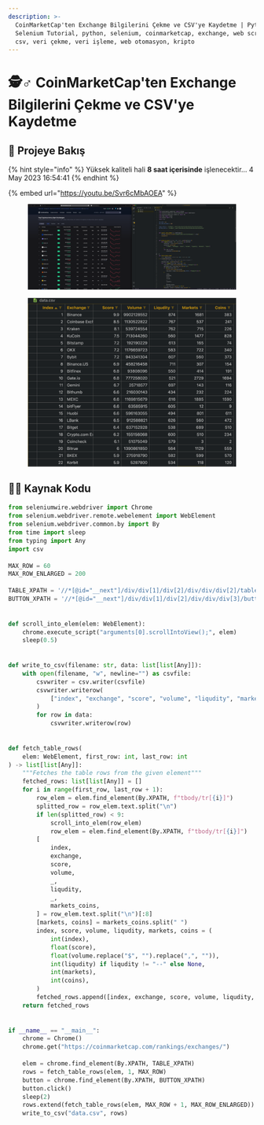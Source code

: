 ```yaml
---
description: >-
  CoinMarketCap'ten Exchange Bilgilerini Çekme ve CSV'ye Kaydetme | Python
  Selenium Tutorial, python, selenium, coinmarketcap, exchange, web scraping,
  csv, veri çekme, veri işleme, web otomasyon, kripto
---
```


# 🕵♂ CoinMarketCap'ten Exchange Bilgilerini Çekme ve CSV'ye Kaydetme

## 🔰 Projeye Bakış

{% hint style="info" %}
Yüksek kaliteli hali **8 saat içerisinde** işlenecektir... 4 May 2023 16:54:41
{% endhint %}

{% embed url="https://youtu.be/Svr6cMbAOEA" %}

<figure><img src="../.gitbook/assets/SCR-20230504-moin.png" alt=""><figcaption></figcaption></figure>

<figure><img src="../.gitbook/assets/SCR-20230504-musj.png" alt="" width="563"><figcaption></figcaption></figure>

## 👨‍💻 Kaynak Kodu

```python
from seleniumwire.webdriver import Chrome
from selenium.webdriver.remote.webelement import WebElement
from selenium.webdriver.common.by import By
from time import sleep
from typing import Any
import csv

MAX_ROW = 60
MAX_ROW_ENLARGED = 200

TABLE_XPATH = '//*[@id="__next"]/div/div[1]/div[2]/div/div/div[2]/table'
BUTTON_XPATH = '//*[@id="__next"]/div/div[1]/div[2]/div/div/div[3]/button'


def scroll_into_elem(elem: WebElement):
    chrome.execute_script("arguments[0].scrollIntoView();", elem)
    sleep(0.5)


def write_to_csv(filename: str, data: list[list[Any]]):
    with open(filename, "w", newline="") as csvfile:
        csvwriter = csv.writer(csvfile)
        csvwriter.writerow(
            ["index", "exchange", "score", "volume", "liqudity", "markets", "coins"]
        )
        for row in data:
            csvwriter.writerow(row)


def fetch_table_rows(
    elem: WebElement, first_row: int, last_row: int
) -> list[list[Any]]:
    """Fetches the table rows from the given element"""
    fetched_rows: list[list[Any]] = []
    for i in range(first_row, last_row + 1):
        row_elem = elem.find_element(By.XPATH, f"tbody/tr[{i}]")
        splitted_row = row_elem.text.split("\n")
        if len(splitted_row) < 9:
            scroll_into_elem(row_elem)
            row_elem = elem.find_element(By.XPATH, f"tbody/tr[{i}]")
        [
            index,
            exchange,
            score,
            volume,
            _,
            liqudity,
            _,
            markets_coins,
        ] = row_elem.text.split("\n")[:8]
        [markets, coins] = markets_coins.split(" ")
        index, score, volume, liqudity, markets, coins = (
            int(index),
            float(score),
            float(volume.replace("$", "").replace(",", "")),
            int(liqudity) if liqudity != "--" else None,
            int(markets),
            int(coins),
        )
        fetched_rows.append([index, exchange, score, volume, liqudity, markets, coins])
    return fetched_rows


if __name__ == "__main__":
    chrome = Chrome()
    chrome.get("https://coinmarketcap.com/rankings/exchanges/")

    elem = chrome.find_element(By.XPATH, TABLE_XPATH)
    rows = fetch_table_rows(elem, 1, MAX_ROW)
    button = chrome.find_element(By.XPATH, BUTTON_XPATH)
    button.click()
    sleep(2)
    rows.extend(fetch_table_rows(elem, MAX_ROW + 1, MAX_ROW_ENLARGED))
    write_to_csv("data.csv", rows)

```

